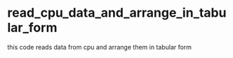 # read_cpu_data_and_arrange_in_tabular_form
this code reads data from cpu and arrange them in tabular form 
